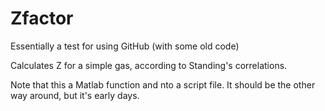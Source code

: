 Zfactor
=======

Essentially a test for using GitHub (with some old code)

Calculates Z for a simple gas, according to Standing's correlations.

Note that this a Matlab function and nto a script file. It should be the other way around, but it's early days.
